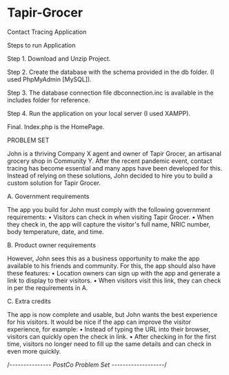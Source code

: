 # Tapir-Grocer
Contact Tracing Application

Steps to run Application

Step 1. Download and Unzip Project.

Step 2. Create the database with the schema provided in the db folder. (I used PhpMyAdmin [MySQL]).

Step 3. The database connection file dbconnection.inc is available in the includes folder for reference.

Step 4. Run the application on your local server (I used XAMPP).

Final. Index.php is the HomePage.




PROBLEM SET

John is a thriving Company X agent and owner of Tapir Grocer, an artisanal grocery shop in Community Y. 
After the recent pandemic event, contact tracing has become essential and many apps have been developed for this. 
Instead of relying on these solutions, John decided to hire you to build a custom solution for Tapir Grocer.

A. Government requirements

The app you build for John must comply with the following government requirements:
•	Visitors can check in when visiting Tapir Grocer.
•	When they check in, the app will capture the visitor's full name, NRIC number, body temperature, date, and time.

B. Product owner requirements

However, John sees this as a business opportunity to make the app available to his friends and community. 
For this, the app should also have these features:
•	Location owners can sign up with the app and generate a link to display to their visitors.
•	When visitors visit this link, they can check in per the requirements in A.

C. Extra credits

The app is now complete and usable, but John wants the best experience for his visitors. It would be nice if the app can improve the visitor experience, for example:
•	Instead of typing the URL into their browser, visitors can quickly open the check in link.
•	After checking in for the first time, visitors no longer need to fill up the same details and can check in even more quickly.



/*---------------    PostCo Problem Set   -------------------*/

